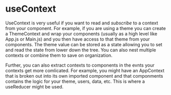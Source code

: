 # useContext

UseContext is very useful if you want to read and _subscribe_ to a context from your component. For example, if you are using a theme you can create a ThemeContext and wrap your components (usually as a high level like App.js or Main.js) and you then have access to that theme from your components. The theme value can be stored as a state allowing you to set and read the state from lower down the tree. You can also nest multiple contexts or combine them to save on organization.

Further, you can also extract contexts to components in the evnts your contexts get more comlicated. For example, you might have an AppContext that is broken out into its own imported component and that componments contains the logic for your theme, users, data, etc. This is where a useReducer might be used.
